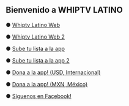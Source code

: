 ## Bienvenido a WHIPTV LATINO

● [Whiptv Latino Web](http://ouo.io/HVAo10)

● [Whiptv Latino Web 2](http://ouo.io/6vKyP7)

● [Sube tu lista a la app](http://ouo.io/b2N9ag)

● [Sube tu lista a la app 2](http://ouo.io/cbn9FY)

● [Dona a la app! (USD, Internacional)](http://ouo.io/4wS21Q)

● [Dona a la app! (MXN, México)](http://ouo.io/8ygGQ)

● [Síguenos en Facebook!](https://www.facebook.com/whiptvlat)




